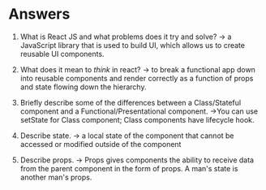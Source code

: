 # Answers

1.  What is React JS and what problems does it try and solve?
    -> a JavaScript library that is used to build UI, which allows us to create reusable UI components.

2.  What does it mean to _think_ in react?
    -> to break a functional app down into reusable components and render correctly as a function of props and state flowing down the hierarchy.

3.  Briefly describe some of the differences between a Class/Stateful component and a Functional/Presentational component.
    ->You can use setState for Class component; Class components have lifecycle hook.

4.  Describe state.
    -> a local state of the component that cannot be accessed or modified outside of the component
1.  Describe props.
    -> Props gives components the ability to receive data from the parent component in the form of props. A man's state is another man's props.